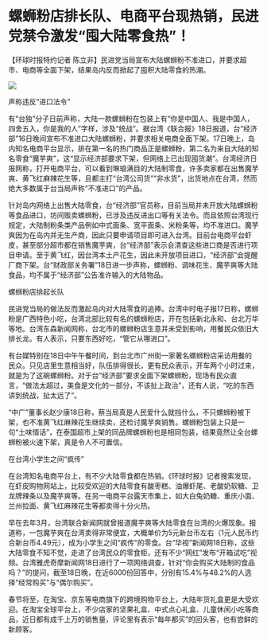 # 螺蛳粉店排长队、电商平台现热销，民进党禁令激发“囤大陆零食热”！

【环球时报特约记者 陈立非】民进党当局宣布大陆螺蛳粉不准进口，并要求超市、电商等全面下架，结果岛内反而掀起了囤积大陆零食的热潮。

![](https://inews.gtimg.com/newsapp_bt/0/15614666706/1000)

声称违反“进口法令”

有“台独”分子日前声称，大陆一款螺蛳粉在包装上有“你是中国人、我是中国人，四舍五入，你是我的人”字样，涉及“统战”。据台湾《联合报》18日报道，台“经济部”16日晚间宣布不准进口大陆螺蛳粉，并要求相关电商全面下架。17日晚上，岛内知名电商平台显示，排在第一名的热门商品正是螺蛳粉，第二名为来自大陆的知名零食“魔芋爽”，这“显示经济部要求下架，但网络上已出现囤货潮”。台湾经济日报网称，打开电商平台，可以看到琳琅满目的大陆制零食，许多卖家都在出售魔芋爽、黄飞红麻辣花生等，且都主打“台湾公司货”“非水货”，出货地点在台湾，然而绝大多数属于台当局声称“不准进口”的产品。

针对岛内网络上出售大陆零食，台“经济部”官员称，目前当局并未开放大陆螺蛳粉等食品进口，坊间贩卖螺蛳粉，已涉及违反进出口等有关法令。而且依照台湾现行规定，大陆制粉条类产品例如中式面条、宽平面条、米粉条等，均不准进口。魔芋爽因为在岛内并无生产商，因此只要申请项目即可进入台湾。目前台电商平台虾皮，甚至部分超市都在销售魔芋爽，台“经济部”表示会清查这些进口商是否进行项目申请。至于黄飞红，因台湾本土产花生，因此未开放项目进口，“经济部”会提醒厂商下架。台“财政部关务署”18日进一步声称，螺蛳粉、调味花生、魔芋爽等大陆食品，均不属于“经济部”公告准许输入的大陆物品。

螺蛳粉店排起长队

民进党当局的做法反而激起岛内对大陆零食的追捧。台湾中时电子报17日称，螺蛳粉是广西特色小吃，台湾北部比较有名的螺蛳粉店，开在包括新北永和、台北万华等地。台湾东森新闻网称，台北市的螺蛳粉店生意并未受到影响，用餐民众依旧大排长龙。有人表示，只要东西好吃，“管它从哪进口”。

有台媒特别在18日中午午餐时间，到台北市广州街一家著名螺蛳粉店采访用餐的民众。只见店里生意相当好，队伍排得很长，更有民众表示，开车两个小时过来，就是为了这碗螺蛳粉。对于台“经济部”要求全面下架螺蛳粉，现场有民众直言，“做法太超过，美食是文化的一部分，不该扯上政治”，还有人说，“吃的东西讲到统战，扯太远了”。

“中广”董事长赵少康18日称，蔡当局真是人民爱什么就挡什么，不只螺蛳粉被下架，也不准黄飞红麻辣花生继续卖，还检讨魔芋爽销售。螺蛳粉包装上只是一句“土味情话”，在泰国超市上架的同品牌螺蛳粉也是相同包装，结果竟然让全台螺蛳粉被火速下架，真是令人不可置信。

在台湾小学生之间“疯传”

在台湾知名电商平台上，有不少大陆零食都在热销。《环球时报》记者搜索发现，在虾皮购物网站上，比较受欢迎的大陆零食有酸枣糕、油爆虾尾、老酸奶软糖、卫龙牌辣条以及魔芋爽等。在另一电商平台露天市集上，如大白兔奶糖、重庆小面、兰州拉面、黄飞红麻辣花生等都卖得十分火热。

早在去年3月，台湾联合新闻网就曾报道魔芋爽等大陆零食在台湾的火爆现象。报道称，一包魔芋爽在台湾卖得非常便宜，大概单价为5元新台币左右（1元人民币约合新台币4.49元），成为小学生之间“疯传”的零食。台“华视”新闻网18日称，这些大陆零食不知不觉，走进了台湾民众的零食柜，还有不少“网红”发布“开箱试吃”视频。台湾雅虎奇摩新闻网18日进行了一项网络调查，针对“你会购买大陆制的食品吗？”的提问，截至18日晚，在近6000份回答中，分别有15.4%与48.2%的人选择“经常购买”与“偶尔购买”。

春节将至，在淘宝、京东等电商旗下的跨境购物平台上，大陆年货礼盒更是大受欢迎。在淘宝全球平台上，不少店家的坚果礼盒、中式点心礼盒、儿童休闲小吃等商品，近日都有成千上万的销售量，评论里有表示“每年都买”的回头客，也有尝鲜的新顾客。

